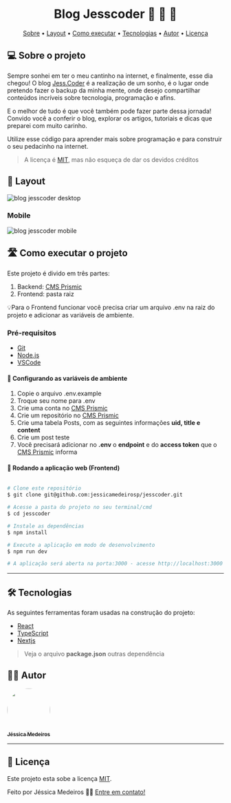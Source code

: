<h1 align="center"> 
	Blog Jesscoder 🥳	🎉	🎊
</h1>

<p align="center">
 <a href="#-sobre-o-projeto">Sobre</a> •
 <a href="#-layout">Layout</a> • 
 <a href="#-como-executar-o-projeto">Como executar</a> • 
 <a href="#-tecnologias">Tecnologias</a> • 
 <a href="#-autor">Autor</a> • 
 <a href="#user-content--licença">Licença</a>
</p>

## 💻 Sobre o projeto

Sempre sonhei em ter o meu cantinho na internet, e finalmente, esse dia chegou! O blog [Jess.Coder](https://jesscoder.com.br) é a realização de um sonho, é o lugar onde pretendo fazer o backup da minha mente, onde desejo compartilhar conteúdos incríveis sobre tecnologia, programação e afins.

E o melhor de tudo é que você também pode fazer parte dessa jornada! Convido você a conferir o blog, explorar os artigos, tutoriais e dicas que preparei com muito carinho.

Utilize esse código para aprender mais sobre programação e para construir o seu pedacinho na internet.

> A licença é [MIT](https://github.com/jessicamedeirosp/jesscoder/blob/main/MIT-LICENSE.txt), mas não esqueça de dar os devidos créditos

## 🎨 Layout

  <img alt="blog jesscoder desktop" src="https://i.imgur.com/5dWWB1l.png">

### Mobile

  <img alt="blog jesscoder mobile" src="https://i.imgur.com/GrQaSvZ.png">

## 🛣️ Como executar o projeto

Este projeto é divido em três partes:

1. Backend: [CMS Prismic](https://prismic.io/)
2. Frontend: pasta raiz

💡Para o Frontend funcionar você precisa criar um arquivo .env na raiz do projeto e adicionar as variáveis de ambiente.

### Pré-requisitos

- [Git](https://git-scm.com)
- [Node.js](https://nodejs.org/en/)
- [VSCode](https://code.visualstudio.com/)

#### 🎲 Configurando as variáveis de ambiente

1. Copie o arquivo .env.example
2. Troque seu nome para .env
3. Crie uma conta no [CMS Prismic](https://prismic.io/)
4. Crie um repositório no [CMS Prismic](https://prismic.io/)
5. Crie uma tabela Posts, com as seguintes informações **uid, title e content**
6. Crie um post teste
7. Você precisará adicionar no **.env** o **endpoint** e do **access token** que o [CMS Prismic](https://prismic.io/) informa

#### 🧭 Rodando a aplicação web (Frontend)

```bash

# Clone este repositório
$ git clone git@github.com:jessicamedeirosp/jesscoder.git

# Acesse a pasta do projeto no seu terminal/cmd
$ cd jesscoder

# Instale as dependências
$ npm install

# Execute a aplicação em modo de desenvolvimento
$ npm run dev

# A aplicação será aberta na porta:3000 - acesse http://localhost:3000

```

---

## 🛠 Tecnologias

As seguintes ferramentas foram usadas na construção do projeto:

- [React](https://reactjs.org/)
- [TypeScript](https://www.typescriptlang.org/)
- [Nextjs](https://nextjs.org/)

> Veja o arquivo **package.json** outras dependência

## 🧙‍♂️ Autor

<a href="https://www.linkedin.com/in/jessicamedeirospocarli/">
 <img style="border-radius: 50%;object-fit: cover" src="https://i.imgur.com/FGXFzCt.jpg" width="100px;" alt="" height="100px"/>
 <br />
 <sub><b>Jéssica Medeiros</b></sub></a>
 <br />

---

## 📝 Licença

Este projeto esta sobe a licença [MIT](https://github.com/jessicamedeirosp/jesscoder/blob/main/MIT-LICENSE.txt).

Feito por Jéssica Medeiros 👋🏽 [Entre em contato!](mailto:contato@jesscoder.com.br)
